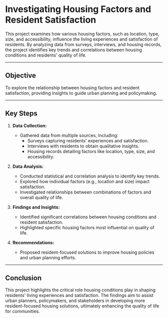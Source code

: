 # Investigating Housing Factors and Resident Satisfaction  
This project examines how various housing factors, such as location, type, size, and accessibility, influence the living experiences and satisfaction of residents. By analyzing data from surveys, interviews, and housing records, the project identifies key trends and correlations between housing conditions and residents' quality of life.

---

## **Objective**  
To explore the relationship between housing factors and resident satisfaction, providing insights to guide urban planning and policymaking.

---

## **Key Steps**  

1. **Data Collection:**  
   - Gathered data from multiple sources, including:  
     - Surveys capturing residents' experiences and satisfaction.  
     - Interviews with residents to obtain qualitative insights.  
     - Housing records detailing factors like location, type, size, and accessibility.

2. **Data Analysis:**  
   - Conducted statistical and correlation analysis to identify key trends.  
   - Explored how individual factors (e.g., location and size) impact satisfaction.  
   - Investigated relationships between combinations of factors and overall quality of life.

3. **Findings and Insights:**  
   - Identified significant correlations between housing conditions and resident satisfaction.  
   - Highlighted specific housing factors most influential on quality of life.  

4. **Recommendations:**  
   - Proposed resident-focused solutions to improve housing policies and urban planning efforts.  

---

## **Conclusion**  
This project highlights the critical role housing conditions play in shaping residents' living experiences and satisfaction. The findings aim to assist urban planners, policymakers, and stakeholders in developing more resident-focused housing solutions, ultimately enhancing the quality of life for communities.

